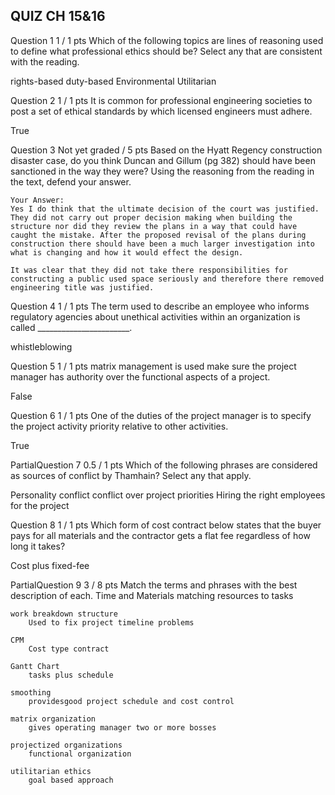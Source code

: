 ## QUIZ CH 15&16

Question 1
1 / 1 pts
Which of the following topics are lines of reasoning used to define what professional ethics should be? Select any that are consistent with the reading. 
  
  rights-based 
  duty-based 
  Environmental 
  Utilitarian 
 
Question 2
1 / 1 pts
It is common for professional engineering societies to post a set of ethical standards by which licensed engineers must adhere.
  
  True  
 
Question 3
Not yet graded / 5 pts
Based on the Hyatt Regency construction disaster case, do you think Duncan and Gillum (pg 382) should have been sanctioned in the way they were? Using the reasoning from the reading in the text, defend your answer. 

    Your Answer:
    Yes I do think that the ultimate decision of the court was justified. They did not carry out proper decision making when building the structure nor did they review the plans in a way that could have caught the mistake. After the proposed revisal of the plans during construction there should have been a much larger investigation into what is changing and how it would effect the design. 

    It was clear that they did not take there responsibilities for constructing a public used space seriously and therefore there removed engineering title was justified. 

 
Question 4
1 / 1 pts
The term used to describe an employee who informs regulatory agencies about unethical activities within an organization is called  _______________________.

  whistleblowing 
 
Question 5
1 / 1 pts
matrix management is used make sure the project manager has authority over the functional aspects of a project.
  
  False 
 
Question 6
1 / 1 pts
One of the duties of the project manager is to specify the project activity priority relative to other activities.
  
  True 
 
PartialQuestion 7
0.5 / 1 pts
Which of the following phrases are considered as sources of conflict by Thamhain? Select any that apply.

  Personality conflict 
  conflict over project priorities 
  Hiring the right employees for the project 
 
Question 8
1 / 1 pts
Which form of cost contract below states that the buyer pays for all materials and the contractor gets a flat fee regardless of how long it takes? 

  Cost plus fixed-fee 

 
PartialQuestion 9
3 / 8 pts
Match the terms and phrases with the best description of each.
    Time and Materials 
        matching resources to tasks
    
    work breakdown structure 
        Used to fix project timeline problems
    
    CPM 
        Cost type contract
    
    Gantt Chart 
        tasks plus schedule
    
    smoothing 
        providesgood project schedule and cost control
    
    matrix organization 
        gives operating manager two or more bosses
    
    projectized organizations  
        functional organization
    
    utilitarian ethics 
        goal based approach
